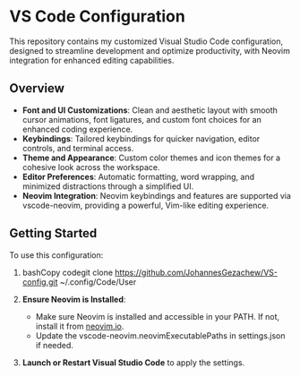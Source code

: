 # VS Code Configuration

This repository contains my customized Visual Studio Code configuration, designed to streamline development and optimize productivity, with Neovim integration for enhanced editing capabilities.

## Overview

- **Font and UI Customizations**: Clean and aesthetic layout with smooth cursor animations, font ligatures, and custom font choices for an enhanced coding experience.
- **Keybindings**: Tailored keybindings for quicker navigation, editor controls, and terminal access.
- **Theme and Appearance**: Custom color themes and icon themes for a cohesive look across the workspace.
- **Editor Preferences**: Automatic formatting, word wrapping, and minimized distractions through a simplified UI.
- **Neovim Integration**: Neovim keybindings and features are supported via vscode-neovim, providing a powerful, Vim-like editing experience.

## Getting Started

To use this configuration:

1.  bashCopy codegit clone https://github.com/JohannesGezachew/VS-config.git ~/.config/Code/User
2.  **Ensure Neovim is Installed**:

    - Make sure Neovim is installed and accessible in your PATH. If not, install it from [neovim.io](https://neovim.io/).
    - Update the vscode-neovim.neovimExecutablePaths in settings.json if needed.

3.  **Launch or Restart Visual Studio Code** to apply the settings.
